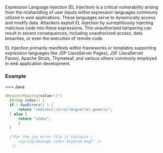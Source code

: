 Expression Language Injection (EL Injection) is a critical vulnerability arising from the mishandling of user inputs within expression languages commonly utilized in web applications. These languages serve to dynamically access and modify data. Attackers exploit EL Injection by surreptitiously injecting malicious code into these expressions. This unauthorized tampering can result in severe consequences, including unauthorized access, data breaches, or even the execution of remote code.

EL Injection primarily manifests within frameworks or templates supporting expression languages like JSP (JavaServer Pages), JSF (JavaServer Faces), Apache Struts, Thymeleaf, and various others commonly employed in web application development.

### Example


=== Java
  ```java
  @RequestMapping(value="/")
    String index() {
    if ( hasErrors() ) {
        return "redirect:/error?msg=error.generic";
    } else {
        return "index";
        }
    }
    
    /*For the jsp error file it contains :
        <spring:message code="${param.msg}" /> 
     */
  ```

